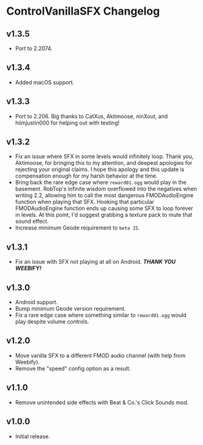 # ControlVanillaSFX Changelog
## v1.3.5
- Port to 2.2074.
## v1.3.4
- Added macOS support.
## v1.3.3
- Port to 2.206. Big thanks to CatXus, Aktimoose, ninXout, and hiimjustin000 for helping out with testing!
## v1.3.2
- Fix an issue where SFX in some levels would infinitely loop. Thank you, Aktimoose, for bringing this to my attention, and deepest apologies for rejecting your original claims. I hope this apology and this update is compensation enough for my harsh behavior at the time.
- Bring back the rare edge case where `reward01.ogg` would play in the basement. RobTop's infinite wisdom overflowed into the negatives when writing 2.2, allowing him to call the most dangerous FMODAudioEngine function when playing that SFX. Hooking that particular FMODAudioEngine function ends up causing some SFX to loop forever in levels. At this point, I'd suggest grabbing a texture pack to mute that sound effect.
- Increase minimum Geode requirement to `beta 25`.
## v1.3.1
- Fix an issue with SFX not playing at all on Android. ***THANK YOU WEEBIFY!***
## v1.3.0
- Android support.
- Bump minimum Geode version requirement.
- Fix a rare edge case where something similar to `reward01.ogg` would play despite volume controls.
## v1.2.0
- Move vanilla SFX to a different FMOD audio channel (with help from Weebify).
- Remove the "speed" config option as a result.
## v1.1.0
- Remove unintended side effects with Beat & Co.'s Click Sounds mod.
## v1.0.0
- Initial release.
